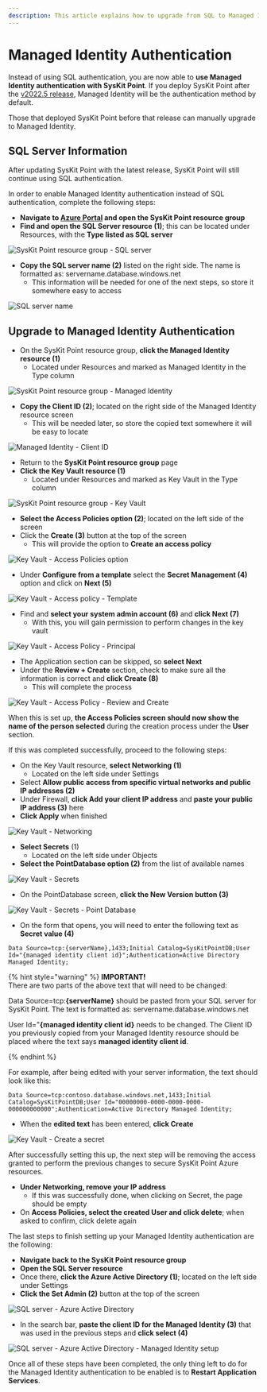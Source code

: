 ```yaml
---
description: This article explains how to upgrade from SQL to Managed Identity authentication in SysKit Point. 
---
```


# Managed Identity Authentication

Instead of using SQL authentication, you are now able to **use Managed Identity authentication with SysKit Point**. If you deploy SysKit Point after the [v2022.5 release](../releases/data-center/point-2022-5-release-note.md), Managed Identity will be the authentication method by default. 

Those that deployed SysKit Point before that release can manually upgrade to Managed Identity. 

## SQL Server Information

After updating SysKit Point with the latest release, SysKit Point will still continue using SQL authentication. 

In order to enable Managed Identity authentication instead of SQL authentication, complete the following steps:

* **Navigate to [Azure Portal](https://portal.azure.com/) and open the SysKit Point resource group**
* **Find and open the SQL Server resource (1)**; this can be located under Resources, with the **Type listed as SQL server**

![SysKit Point resource group - SQL server](../.gitbook/assets/upgrade-SQL-to-managed-identity-authentication_sql-server.png)

* **Copy the SQL server name (2)** listed on the right side. The name is formatted as: servername.database.windows.net
  * This information will be needed for one of the next steps, so store it somewhere easy to access

![SQL server name](../.gitbook/assets/upgrade-SQL-to-managed-identity-authentication_copy-server-name.png)


## Upgrade to Managed Identity Authentication

* On the SysKit Point resource group, **click the Managed Identity resource (1)**
  * Located under Resources and marked as Managed Identity in the Type column

![SysKit Point resource group - Managed Identity](../.gitbook/assets/upgrade-SQL-to-managed-identity-authentication_managed-identity.png)

* **Copy the Client ID (2)**; located on the right side of the Managed Identity resource screen 
   * This will be needed later, so store the copied text somewhere it will be easy to locate

![Managed Identity - Client ID](../.gitbook/assets/upgrade-SQL-to-managed-identity-authentication_copy-client-ID.png)

* Return to the **SysKit Point resource group** page
* **Click the Key Vault resource (1)** 
  * Located under Resources and marked as Key Vault in the Type column

![SysKit Point resource group - Key Vault](../.gitbook/assets/upgrade-SQL-to-managed-identity-authentication_key-vault.png)

* **Select the Access Policies option (2)**; located on the left side of the screen
* Click the **Create (3)** button at the top of the screen
  * This will provide the option to **Create an access policy**

![Key Vault - Access Policies option](../.gitbook/assets/upgrade-SQL-to-managed-identity-authentication_key-vault-create-access-policy.png)

* Under **Configure from a template** select the **Secret Management (4)** option and click on **Next (5)**

![Key Vault - Access policy - Template](../.gitbook/assets/upgrade-SQL-to-managed-identity-authentication_key-vault-create-access-policy-permission.png)

* Find and **select your system admin account (6)** and **click Next (7)**
   * With this, you will gain permission to perform changes in the key vault

![Key Vault - Access Policy - Principal](../.gitbook/assets/upgrade-SQL-to-managed-identity-authentication_key-vault-create-access-policy-principal.png)

* The Application section can be skipped, so **select Next**
* Under the **Review + Create** section, check to make sure all the information is correct and **click Create (8)**
  * This will complete the process

![Key Vault - Access Policy - Review and Create](../.gitbook/assets/upgrade-SQL-to-managed-identity-authentication_key-vault-create-access-policy-review-and-create.png)

When this is set up, **the Access Policies screen should now show the name of the person selected** during the creation process under the **User** section. 

If this was completed successfully, proceed to the following steps:

* On the Key Vault resource, **select Networking (1)**
   * Located on the left side under Settings
* Select **Allow public access from specific virtual networks and public IP addresses (2)**
* Under Firewall, **click Add your client IP address** and **paste your public IP address (3)** here
* **Click Apply** when finished

![Key Vault - Networking](../.gitbook/assets/upgrade-SQL-to-managed-identity-authentication_key-vault-networking.png)

* **Select Secrets** (1)
  * Located on the left side under Objects
* **Select the PointDatabase option (2)** from the list of available names

![Key Vault - Secrets](../.gitbook/assets/upgrade-SQL-to-managed-identity-authentication_key-vault-db-secret.png)

* On the PointDatabase screen, **click the New Version button (3)**

![Key Vault - Secrets - Point Database](../.gitbook/assets/upgrade-SQL-to-managed-identity-authentication_key-vault-db-secret-new-version.png)

* On the form that opens, you will need to enter the following text as **Secret value (4)**

 `Data Source=tcp:{serverName},1433;Initial Catalog=SysKitPointDB;User Id="{managed identity client id}";Authentication=Active Directory Managed Identity;`

{% hint style="warning" %}
**IMPORTANT!**  
There are two parts of the above text that will need to be changed:

Data Source=tcp:**{serverName}** should be pasted from your SQL server for SysKit Point. The text is formatted as: servername.database.windows.net

User Id="**{managed identity client id}** needs to be changed. The Client ID you previously copied from your Managed Identity resource should be placed where the text says **managed identity client id**. 

{% endhint %}

For example, after being edited with your server information, the text should look like this: 

 `Data Source=tcp:contoso.database.windows.net,1433;Initial Catalog=SysKitPointDB;User Id="00000000-0000-0000-0000-000000000000";Authentication=Active Directory Managed Identity;`

* When the **edited text** has been entered, **click Create**

![Key Vault - Create a secret](../.gitbook/assets/upgrade-SQL-to-managed-identity-authentication_key-vault-db-secret-create.png)


After successfully setting this up, the next step will be removing the access granted to perform the previous changes to secure SysKit Point Azure resources. 

* **Under Networking, remove your IP address**
  * If this was successfully done, when clicking on Secret, the page should be empty
* On **Access Policies, select the created User and click delete**; when asked to confirm, click delete again

The last steps to finish setting up your Managed Identity authentication are the following:

* **Navigate back to the SysKit Point resource group**
* **Open the SQL Server resource**
* Once there, **click the Azure Active Directory (1)**; located on the left side under Settings
* **Click the Set Admin (2)** button at the top of the screen

![SQL server - Azure Active Directory](../.gitbook/assets/upgrade-SQL-to-managed-identity-authentication_sql-server-set-admin.png)

* In the search bar, **paste the client ID for the Managed Identity (3)** that was used in the previous steps and **click select (4)**

![SQL server - Azure Active Directory - Managed Identity setup](../.gitbook/assets/upgrade-SQL-to-managed-identity-authentication_sql-server-set-admin-select.png)

Once all of these steps have been completed, the only thing left to do for the Managed Identity authentication to be enabled is to **Restart Application Services**.